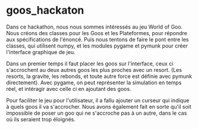 # goos_hackaton

Dans ce hackathon, nous nous sommes intéressés au jeu World of Goo.
Nous créons des classes pour les Goos et les Plateformes, pour répondre aux spécifications de l'énoncé.
Puis nous tentons de faire le pont entre les classes, qui utilisent numpy, et les modules pygame et pymunk pour créer l'interface graphique de jeu.

Dans un premier temps il faut placer les goos sur l'interface, ceux ci s'accrochent au deux autres goos les plus proches avec un resort.
(Les resorts, la gravite, les rebonds, et toute autre force est définie avec pymunk directement).
Avec pygame, on peut représenter la simulation en temps réel, et intéragir avec celle ci en ajoutant des goos.

Pour faciliter le jeu pour l'utilisateur, il a fallu ajouter un curseur qui indique à quels goos il va s'accrocher. 
Nous avons également fait en sorte qu'il soit impossible de poser un goo qui ne s'accroche pas à un autre, dans le cas où ils seraient trop éloignés.